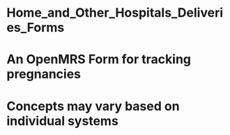 # Home_and_Other_Hospitals_Deliveries_Forms
# An OpenMRS Form for tracking pregnancies
# Concepts may vary based on individual systems
